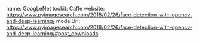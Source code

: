 name: GoogLeNet
tookit: Caffe
website: https://www.pyimagesearch.com/2018/02/26/face-detection-with-opencv-and-deep-learning/
modelUrl: https://www.pyimagesearch.com/2018/02/26/face-detection-with-opencv-and-deep-learning/#post_downloads
